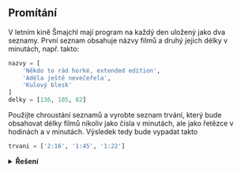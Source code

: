## Promítání

V letním kině Šmajchl mají program na každý den uložený jako dva seznamy. První seznam obsahuje názvy filmů a druhý
jejich délky v minutách, např. takto:

```python
nazvy = [
    'Někdo to rád horké, extended edition',
    'Adéla ještě nevečeřela',
    'Kulový blesk'
]
delky = [136, 105, 82]
```

Použijte chroustání seznamů a vyrobte seznam trvání, který bude obsahovat délky filmů nikoliv jako čísla v minutách, ale
jako řetězce v hodinách a v minutách. Výsledek tedy bude vypadat takto

```python
trvani = ['2:16', '1:45', '1:22']
```

<details>
<summary><b>Řešení</b></summary>


```python
trvani = [f'{d // 60}:{d % 60}' for d in delky]
```

</details>
